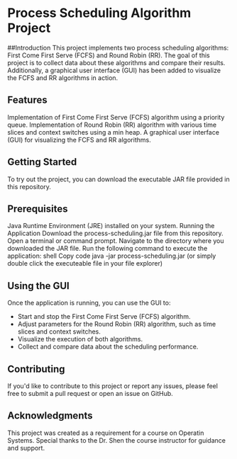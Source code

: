 # Process Scheduling Algorithm Project
##Introduction
This project implements two process scheduling algorithms: First Come First Serve (FCFS) and Round Robin (RR). The goal of this project is to collect data about these algorithms and compare their results. Additionally, a graphical user interface (GUI) has been added to visualize the FCFS and RR algorithms in action.

## Features
Implementation of First Come First Serve (FCFS) algorithm using a priority queue.
Implementation of Round Robin (RR) algorithm with various time slices and context switches using a min heap.
A graphical user interface (GUI) for visualizing the FCFS and RR algorithms.

## Getting Started
To try out the project, you can download the executable JAR file provided in this repository.

## Prerequisites
Java Runtime Environment (JRE) installed on your system.
Running the Application
Download the process-scheduling.jar file from this repository.
Open a terminal or command prompt.
Navigate to the directory where you downloaded the JAR file.
Run the following command to execute the application:
shell
Copy code
java -jar process-scheduling.jar (or simply double click the executeable file in your file explorer)

## Using the GUI
Once the application is running, you can use the GUI to:

- Start and stop the First Come First Serve (FCFS) algorithm.
- Adjust parameters for the Round Robin (RR) algorithm, such as time slices and context switches.
- Visualize the execution of both algorithms.
- Collect and compare data about the scheduling performance.

## Contributing
If you'd like to contribute to this project or report any issues, please feel free to submit a pull request or open an issue on GitHub.

## Acknowledgments
This project was created as a requirement for a course on Operatin Systems.
Special thanks to the Dr. Shen the course instructor for guidance and support.
